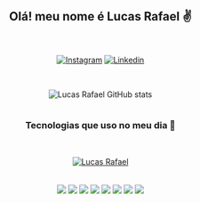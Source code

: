<div style="display: flex; flex-direction: column; align-items: center; justify-content: center;">
<h2>Olá! meu nome é Lucas Rafael ✌️</h2>
<br/>

[![Instagram](https://img.shields.io/badge/Instagram-E4405F?style=for-the-badge&logo=instagram&logoColor=white)](https://www.instagram.com/lucas78ra/)   [![Linkedin](https://img.shields.io/badge/LinkedIn-0077B5?style=for-the-badge&logo=linkedin&logoColor=white)](https://www.linkedin.com/in/lucas-rafael-b96880249/)

<br/>

![Lucas Rafael GitHub stats](https://github-readme-stats.vercel.app/api?username=todpig&show_icons=true&theme=dracula)

<h3> Tecnologias que uso no meu dia 🤙</h3>

<br/>

[![Lucas Rafael ](https://github-readme-stats.vercel.app/api/top-langs/?username=todpig&layout=Hiddenprogressbars)](https://github.com/todpig/github-readme-stats)

<div style="display: inline_block"><br/>
<img align="center" src="https://img.shields.io/badge/HTML5-E34F26?style=for-the-badge&logo=html5&logoColor=white">
<img align="center" src="https://img.shields.io/badge/CSS3-1572B6?style=for-the-badge&logo=css3&logoColor=white">
<img align="center" src="https://img.shields.io/badge/JavaScript-F7DF1E?style=for-the-badge&logo=javascript&logoColor=black"/>
<img align="center" src="https://img.shields.io/badge/Node.js-43853D?style=for-the-badge&logo=node.js&logoColor=white"/>
<img align="center" src="https://img.shields.io/badge/Python-14354C?style=for-the-badge&logo=python&logoColor=white"/>
<img align="center" src="https://img.shields.io/badge/C%2B%2B-00599C?style=for-the-badge&logo=c%2B%2B&logoColor=white"/>
<img align="center" src="https://img.shields.io/badge/React-20232A?style=for-the-badge&logo=react&logoColor=61DAFB"/>
<img align="center" src="https://img.shields.io/badge/Django-092E20?style=for-the-badge&logo=django&logoColor=white"/>
</div>
</div>
